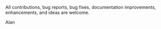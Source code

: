  All contributions, bug reports, bug fixes, documentation improvements, enhancements, and ideas are welcome.

Alan
